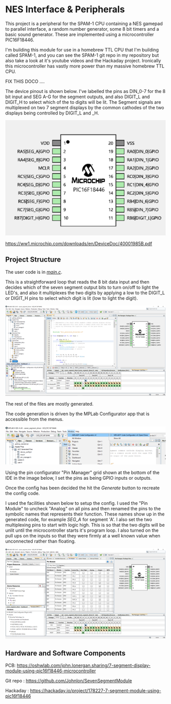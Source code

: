 # NES Interface & Peripherals

This project is a peripheral for the SPAM-1 CPU containing a NES gamepad to parallel interface, a random number generator, some 8 bit timers and a basic sound generator.
These are implemented using a microcontroller PIC16F18446.

I'm building this module for use in a homebrew TTL CPU that I'm building called SPAM-1, and you can see the SPAM-1 git repo in my repository but also take a look at it's youtube videos and the Hackaday project. Ironically this microcontroller has vastly more power than my massive homebrew TTL CPU.

FIX THIS DOCO ....

The device pinout is shown below. I've labelled the pins as DIN_0-7 for the 8 bit input and SEG A-G for the segment outputs, and also DIGIT_L and DIGIT_H to select which of the to digits will be lit. The Segment signals are multiplexed on two 7 segment displays by the common cathodes of the two displays being controlled by DIGIT_L and _H.

![Pin out](pinout.png)

https://ww1.microchip.com/downloads/en/DeviceDoc/40001985B.pdf

Project Structure
----

The user code is in [_main.c_](https://raw.githubusercontent.com/Johnlon/SevenSegmentModule/main/main.c).

This is a straightforward loop that reads the 8 bit data input and then decides which of the seven segment output bits to turn on/off to light the LED's, and also it multiplexes the two digits by applying a low to the DIGIT_L or DIGIT_H pins to select which digit is lit (low to light the digit).

![Main](IDE-main.png)

The rest of the files are mostly generated.

The code generation is driven by the MPLab Configurator app that is accessible from the menus.

![Configurator menu](config-menu.png)

Using the pin configurator "Pin Manager" grid shown at the bottom of the IDE in the image below, I set the pins as being GPIO inputs or outputs.

Once the config has been decided the hit the _Generate_ button to recreate the config code.

I used the facilities shown below to setup the config. I used the "Pin Module" to uncheck "Analog" on all pins and then renamed the pins to the symbolic names that represents their function. These names show up in the generated code, for example _SEG_A_ for segment 'A'. I also set the two multiplexing pins to start with logic high. This is so that the two digits will be unlit until the microcontroller starts it's program loop. I also turned on the pull ups on the inputs so that they were firmly at a well known value when unconnected rather than floating. 

![Configurator view](pin-config.png)


Hardware and Software Components
------

PCB: https://oshwlab.com/john.lonergan.sharing/7-segment-display-module-using-pic16f18446-microcontroller

Git repo : https://github.com/Johnlon/SevenSegmentModule

Hackaday : https://hackaday.io/project/178227-7-segment-module-using-pic16f18446
